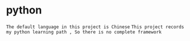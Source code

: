 # python
`The default language in this project is Chinese`
`This project records my python learning path , So there is no complete framework`
